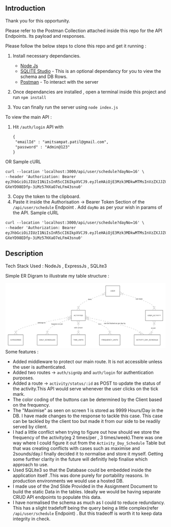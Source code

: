## Introduction
Thank you for this opportunity.

Please refer to the Postman Collection attached inside this repo for the API Endpoints. Its payload and responses.

Please follow the below steps to clone this repo and get it running :
1. Install necessary dependancies.
   * [Node Js](https://nodejs.org/en/download)
   * [SQLITE Studio](https://sqlitestudio.pl/) - This is an optional dependancy for you to view the schema and DB Rows.
   * [Postman](https://www.postman.com/downloads/) - To interact with the server

2. Once dependancies are installed , open a terminal inside this project and run ```npm install```
3. You can finally run the server using ```node index.js```

To view the main API :
1. Hit ```/auth/login``` API with
   ```
   {
    "emailId" : "amitsampat.patil@gmail.com",
    "password" : "Admin@123"
   }
   ```
OR Sample cURL
   ```
   curl --location 'localhost:3000/api/user/schedule?dayNo=16' \
--header 'Authorization: Bearer eyJhbGciOiJIUzI1NiIsInR5cCI6IkpXVCJ9.eyJleHAiOjE3Mzk3MDkwMTMsInVzZXJJZCI6MSwiaWF0IjoxNzM5NzA1NDEzfQ.Q8rvxuVKp-GXeYD98EDfp-3iMz57HXaO7eLFm43snu0'
   ```
3. Copy the token to the clipboard.
4. Paste it inside the Authorisation -> Bearer Token Section of the ```/api/user/schedule``` Endpoint . Add ```dayNo``` as per your wish in params of the API.
Sample cURL
```
curl --location 'localhost:3000/api/user/schedule?dayNo=16' \
--header 'Authorization: Bearer eyJhbGciOiJIUzI1NiIsInR5cCI6IkpXVCJ9.eyJleHAiOjE3Mzk3MDkwMTMsInVzZXJJZCI6MSwiaWF0IjoxNzM5NzA1NDEzfQ.Q8rvxuVKp-GXeYD98EDfp-3iMz57HXaO7eLFm43snu0'
```
## Description 
Tech Stack Used : NodeJs , ExpressJs , SQLite3

Simple ER Digram to illustrate my table structure : 

![ER Digram](./ER-Diagram/mermaid-ER-Digram.svg)
Some features : 
* Added middleware to protect our main route. It is not accessible unless the user is authenticated.
* Added two routes -> ```auth/signUp``` and ```auth/login``` for authentication purposes.
* Added a route -> ```activity/status/:id``` as POST to update the status of the activity.This API would serve whenever the user clicks on the tick mark.
* The color coding of the buttons can be determined by the Client based on the frequency.
* The "Maximise" as seen on screen 1 is stored as 9999 Hours/Day in the DB. I have made changes to the response to tackle this case. This case can be tackled by the client too but made it from our side to be readily served by client.
* I had a little conflict when trying to figure out how should we store the frequency of the activity(eg 2 times/per , 3 times/week).There was one way where I could figure it out from the ```Activity_Day_Schedule``` Table but that was creating conflicts with cases such as maximise and 2sounds/day.I finally decided it to normalise and store it myself. Getting some further clarity  in the future will definitly help finalise which approach to use.
* Used SQLite3 so that the Database could be embedded inside the application itself .This was done purely for portability reasons. In production environments we would use a hosted DB.
* I made use of the 2nd Slide Provided in the Assignment Document to build the static Data in the tables. Ideally we would be having separate CRUD API endpoints to populate this data.
* I have normalised the schema as much as I could to reduce redundancy. This has a slight tradefoff being the query being a little complex(refer ```/api/user/schedule``` Endpoint) . But this tradeoff is worth it to keep data integrity in check.
